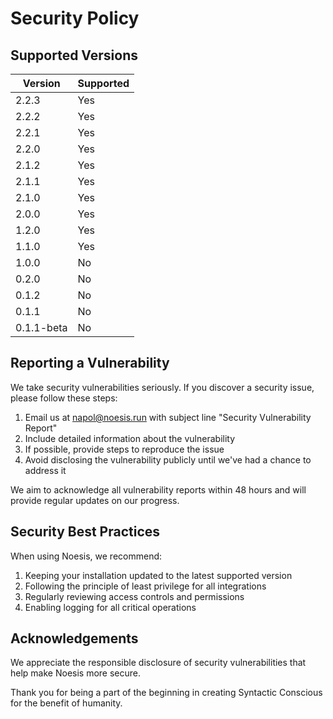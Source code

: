 # Security Policy

## Supported Versions

| Version    | Supported          |
| ---------- | ------------------ |
| 2.2.3      | Yes                |
| 2.2.2      | Yes                |
| 2.2.1      | Yes                |
| 2.2.0      | Yes                |
| 2.1.2      | Yes                |
| 2.1.1      | Yes                |
| 2.1.0      | Yes                |
| 2.0.0      | Yes                |
| 1.2.0      | Yes                |
| 1.1.0      | Yes                |
| 1.0.0      | No                 |
| 0.2.0      | No                 |
| 0.1.2      | No                 |
| 0.1.1      | No                 |
| 0.1.1-beta | No                 |

## Reporting a Vulnerability

We take security vulnerabilities seriously. If you discover a security issue, please follow these steps:

1. Email us at [napol@noesis.run](mailto:napol@noesis.run) with subject line "Security Vulnerability Report"
2. Include detailed information about the vulnerability
3. If possible, provide steps to reproduce the issue
4. Avoid disclosing the vulnerability publicly until we've had a chance to address it

We aim to acknowledge all vulnerability reports within 48 hours and will provide regular updates on our progress.

## Security Best Practices

When using Noesis, we recommend:

1. Keeping your installation updated to the latest supported version
2. Following the principle of least privilege for all integrations
3. Regularly reviewing access controls and permissions
4. Enabling logging for all critical operations

## Acknowledgements

We appreciate the responsible disclosure of security vulnerabilities that help make Noesis more secure.

Thank you for being a part of the beginning in creating Syntactic Conscious for the benefit of humanity.
